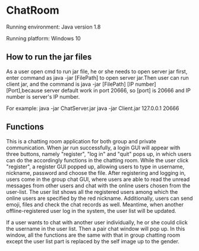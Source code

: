 # ChatRoom
Running environment: Java version 1.8

Running platform: Windows 10

## How to run the jar files
As a user open cmd to run jar file, he or she needs to open server jar first, enter command as java -jar [FilePath] to open server jar.Then user can run client jar, and the command is java -jar [FilePath] [IP number] [Port],because server default work in port 20666, so [port] is 20666 and IP number is server's IP number.

For example: 
java -jar ChatServer.jar
java -jar Client.jar 127.0.0.1 20666

## Functions
This is a chatting room application for both group and private communication. When jar run successfully, a login GUI will appear with three buttons, namely "register", "log in" and "quit" pops up, in which users can do the accordingly functions in the chatting room. While the user click "register", a register GUI popped up, allowing users to type in username, nickname, password and choose the file. After registering and logging in, users come in the group chat GUI, where users are able to read the unread messages from other users and chat with the online users chosen from the user-list. The user list shows all the registered users among which the online users are specified by the red nickname. Additionally, users can send emoji, files and check the chat records as well. Meantime, when another offline-registered user log in the system, the user list will be updated.

If a user wants to chat with another user individually, he or she could click the username in the user list. Then a pair chat window will pop up. In this window, all the functions are the same with that in group chatting room except the user list part is replaced by the self image up to the gender.
